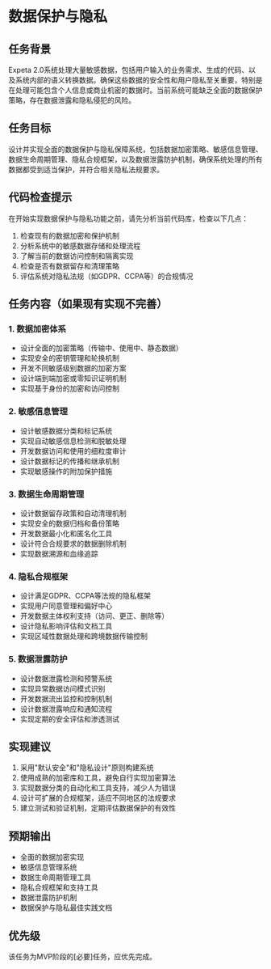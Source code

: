 # 数据保护与隐私

## 任务背景
Expeta 2.0系统处理大量敏感数据，包括用户输入的业务需求、生成的代码、以及系统内部的语义转换数据。确保这些数据的安全性和用户隐私至关重要，特别是在处理可能包含个人信息或商业机密的数据时。当前系统可能缺乏全面的数据保护策略，存在数据泄露和隐私侵犯的风险。

## 任务目标
设计并实现全面的数据保护与隐私保障系统，包括数据加密策略、敏感信息管理、数据生命周期管理、隐私合规框架，以及数据泄露防护机制，确保系统处理的所有数据都受到适当保护，并符合相关隐私法规要求。

## 代码检查提示
在开始实现数据保护与隐私功能之前，请先分析当前代码库，检查以下几点：

1. 检查现有的数据加密和保护机制
2. 分析系统中的敏感数据存储和处理流程
3. 了解当前的数据访问控制和隔离实现
4. 检查是否有数据留存和清理策略
5. 评估系统对隐私法规（如GDPR、CCPA等）的合规情况

## 任务内容（如果现有实现不完善）

### 1. 数据加密体系
- 设计全面的加密策略（传输中、使用中、静态数据）
- 实现安全的密钥管理和轮换机制
- 开发不同敏感级别数据的加密方案
- 设计端到端加密或零知识证明机制
- 实现基于身份的加密和访问控制

### 2. 敏感信息管理
- 设计敏感数据分类和标记系统
- 实现自动敏感信息检测和脱敏处理
- 开发数据访问和使用的细粒度审计
- 设计数据标记的传播和继承机制
- 实现敏感操作的附加保护措施

### 3. 数据生命周期管理
- 设计数据留存政策和自动清理机制
- 实现安全的数据归档和备份策略
- 开发数据最小化和匿名化工具
- 设计符合合规要求的数据删除机制
- 实现数据溯源和血缘追踪

### 4. 隐私合规框架
- 设计满足GDPR、CCPA等法规的隐私框架
- 实现用户同意管理和偏好中心
- 开发数据主体权利支持（访问、更正、删除等）
- 设计隐私影响评估和文档工具
- 实现区域性数据处理和跨境数据传输控制

### 5. 数据泄露防护
- 设计数据泄露检测和预警系统
- 实现异常数据访问模式识别
- 开发数据流出监控和控制机制
- 设计数据泄露响应和通知流程
- 实现定期的安全评估和渗透测试

## 实现建议
1. 采用"默认安全"和"隐私设计"原则构建系统
2. 使用成熟的加密库和工具，避免自行实现加密算法
3. 实现数据分类的自动化和工具支持，减少人为错误
4. 设计可扩展的合规框架，适应不同地区的法规要求
5. 建立测试和验证机制，定期评估数据保护的有效性

## 预期输出
- 全面的数据加密实现
- 敏感信息管理系统
- 数据生命周期管理工具
- 隐私合规框架和支持工具
- 数据泄露防护机制
- 数据保护与隐私最佳实践文档

## 优先级
该任务为MVP阶段的[必要]任务，应优先完成。 